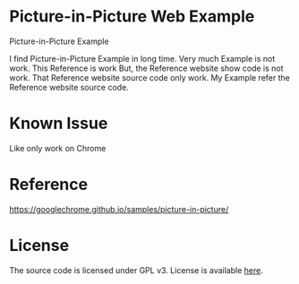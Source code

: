 # Picture-in-Picture Web Example
Picture-in-Picture Example

I find Picture-in-Picture Example in long time.
Very much Example is not work.
This Reference is work
But, the Reference website show code is not work.
That Reference website source code only work.
My Example refer the Reference website source code.

# Known Issue
Like only work on Chrome

# Reference
https://googlechrome.github.io/samples/picture-in-picture/

# License
The source code is licensed under GPL v3. License is available [here](/LICENSE).
